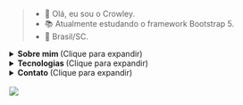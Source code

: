 
> - 🤠 Olá, eu sou o Crowley.
> - 📚 Atualmente estudando o framework Bootstrap 5.
> - 🏡 Brasil/SC. 

<details>
  <summary> <strong> Sobre mim </strong> (Clique para expandir)</summary>
  <br>

  <p>
Meu nome verdadeiro é Luan e eu tenho 15 anos. <br>
Nasci em Cuiabá/MT, <br>
mas fui criado em Dourados/MS. <br>
Atualmente estou morando em Tubarão/SC. <br>

  </p><p>
Bom, por mais que eu não tenha estudado Web-Design, <br>
eu, ainda assim, me considero um Desenvolvedor front-end e, <br>
eu até desenvolvo algumas APIs em Flask, <br>
mas não acho que eu seja um backend. <br>

  </p>
</details>
<details>
  <summary> <strong> Tecnologias </strong> (Clique para expandir) </summary>
  <br>

  <p>
Bom, eu programo Python e Ruby, <br>
Python, na verdade, eu já programo a alguns meses, <br>
agora Ruby, confesso não ter muita experiência, <br>
mas estou estudando ela (Ruby) aos poucos. <br><br>
Eu não posso cobrar muito de mim mesmo, <br>
afinal, eu tenho apenas 15 anos, <br>
e eu já estou estudando bootstrap, revisando html e css, <br>
estudando Ruby e, revisando Python e ainda tem a escola... <br>

  </p><br><br>


  <img src="https://img.shields.io/badge/Python-0A0A0A?style=for-the-badge&logo=python&logoColor=cyan">
  <img src="https://img.shields.io/badge/Flask-0A0A0A?style=for-the-badge&logo=flask&logoColor=cyan">
  <img src="https://img.shields.io/badge/Ruby-0A0A0A?style=for-the-badge&logo=ruby&logoColor=cyan">
  <br>

  <img src="https://img.shields.io/badge/html-0A0A0A?style=for-the-badge&logo=html&logoColor=cyan">
  <img src="https://img.shields.io/badge/css-0A0A0A?style=for-the-badge&logo=css&logoColor=cyan">
  <img src="https://img.shields.io/badge/bootstrap-0A0A0A?style=for-the-badge&logo=bootstrap&logoColor=cyan">
  <br>


  ```python
  #!/usr/bin/env python3


  from flask import Flask

  app = Flask(__name__)

  @app.route("/")
  def home():
    return "<h1 align="center" color="red"> Olá, mundo. </h1>"


  @app.route("/<name>")
  def seuNome(name):
    return { "name": name }


  if( __name__ == "__main__" ):
    app.run(debug=True)
  ```
</details>
<details>
  <summary> <strong> Contato </strong> (Clique para expandir) </summary>
  <br> <p><strong>Você pode me chamar tanto no WhatsApp, quanto no Discord. </strong></p>

  <a href="https://api.whatsapp.com/send?phone=5567996968737&text=Olá!" target="_blank"><img src="https://img.shields.io/badge/Whatsapp-0A0A0A?style=for-the-badge&logo=whatsapp&logoColor=cyan">
  <a href="https://discord.gg/5XMypDufcD" target="_blank"><img src="https://img.shields.io/badge/Discord-0A0A0A?style=for-the-badge&logo=discord&logoColor=cyan">


</details><br>

<img src="https://github-readme-stats.vercel.app/api?username=Crowley-Dev&theme=vision-friendly-dark&show_icons=true"/>
